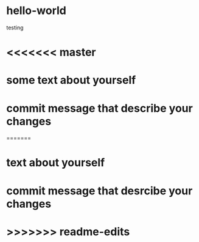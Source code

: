 # hello-world
testing
# <<<<<<< master
# some text about yourself
# commit message that describe your changes
=======

# text about yourself

# commit message that desrcibe your changes
# >>>>>>> readme-edits

